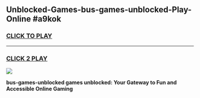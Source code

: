 
## Unblocked-Games-bus-games-unblocked-Play-Online #a9kok
<h3>
<a href="https://news.freeplayer.one?title=bus-games-unblocked&ref=3">CLICK TO PLAY</a></h3>
<hr>

<h3>
<a href="https://news.freeplayer.one?title=bus-games-unblocked&ref=3">CLICK 2 PLAY</a>
  
</h3>

<a href="https://news.freeplayer.one?title=bus-games-unblocked&ref=3"><img src="https://clearcache.store/games.png"></a>


**bus-games-unblocked games unblocked: Your Gateway to Fun and Accessible Online Gaming**
